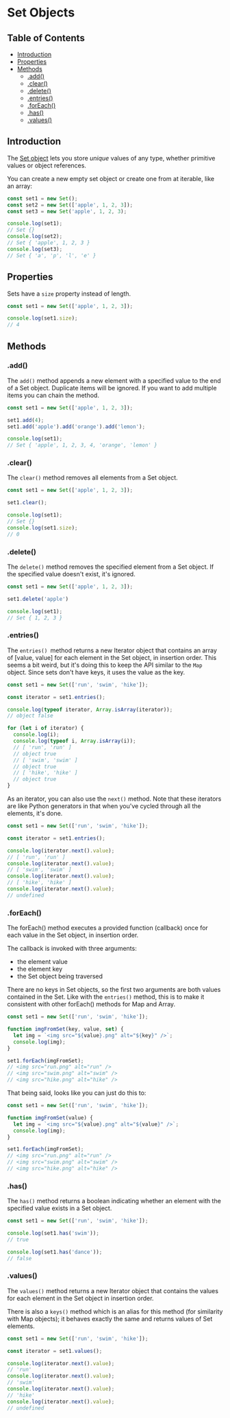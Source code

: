 # Set Objects

## Table of Contents

<!-- toc -->

- [Introduction](#introduction)
- [Properties](#properties)
- [Methods](#methods)
  * [.add()](#add)
  * [.clear()](#clear)
  * [.delete()](#delete)
  * [.entries()](#entries)
  * [.forEach()](#foreach)
  * [.has()](#has)
  * [.values()](#values)

<!-- tocstop -->

## Introduction

The [Set object](https://developer.mozilla.org/en-US/docs/Web/JavaScript/Reference/Global_Objects/Set) lets you store *unique* values of any type, whether primitive values or object references.

You can create a new empty set object or create one from at iterable, like an array:

```javascript
const set1 = new Set();
const set2 = new Set(['apple', 1, 2, 3]);
const set3 = new Set('apple', 1, 2, 3);

console.log(set1);
// Set {}
console.log(set2);
// Set { 'apple', 1, 2, 3 }
console.log(set3);
// Set { 'a', 'p', 'l', 'e' }
```

## Properties

Sets have a `size` property instead of length.

```javascript
const set1 = new Set(['apple', 1, 2, 3]);

console.log(set1.size);
// 4
```

## Methods

### .add()

The `add()` method appends a new element with a specified value to the end of a Set object. Duplicate items will be ignored. If you want to add multiple items you can chain the method.

```javascript
const set1 = new Set(['apple', 1, 2, 3]);

set1.add(4);
set1.add('apple').add('orange').add('lemon');

console.log(set1);
// Set { 'apple', 1, 2, 3, 4, 'orange', 'lemon' }
```

### .clear()

The `clear()` method removes all elements from a Set object.

```javascript
const set1 = new Set(['apple', 1, 2, 3]);

set1.clear();

console.log(set1);
// Set {}
console.log(set1.size);
// 0
```

### .delete()

The `delete()` method removes the specified element from a Set object. If the specified value doesn't exist, it's ignored.

```javascript
const set1 = new Set(['apple', 1, 2, 3]);

set1.delete('apple')

console.log(set1);
// Set { 1, 2, 3 }
```

### .entries()

The `entries() `method returns a new Iterator object that contains an array of [value, value] for each element in the Set object, in insertion order. This seems a bit weird, but it's doing this to keep the API similar to the `Map` object. Since sets don't have keys, it uses the value as the key.

```javascript
const set1 = new Set(['run', 'swim', 'hike']);

const iterator = set1.entries();

console.log(typeof iterator, Array.isArray(iterator));
// object false

for (let i of iterator) {
  console.log(i);
  console.log(typeof i, Array.isArray(i));
  // [ 'run', 'run' ]
  // object true
  // [ 'swim', 'swim' ]
  // object true
  // [ 'hike', 'hike' ]
  // object true
}
```

As an iterator, you can also use the `next()` method. Note that these iterators are like Python generators in that when you've cycled through all the elements, it's done.

```javascript
const set1 = new Set(['run', 'swim', 'hike']);

const iterator = set1.entries();

console.log(iterator.next().value);
// [ 'run', 'run' ]
console.log(iterator.next().value);
// [ 'swim', 'swim' ]
console.log(iterator.next().value);
// [ 'hike', 'hike' ]
console.log(iterator.next().value);
// undefined
```

### .forEach()

The forEach() method executes a provided function (callback) once for each value in the Set object, in insertion order.

The callback is invoked with three arguments:

- the element value
- the element key
- the Set object being traversed

There are no keys in Set objects, so the first two arguments are both values contained in the Set. Like with the `entries()` method, this is to make it consistent with other forEach() methods for Map and Array.

```javascript
const set1 = new Set(['run', 'swim', 'hike']);

function imgFromSet(key, value, set) {
  let img = `<img src="${value}.png" alt="${key}" />`;
  console.log(img);
}

set1.forEach(imgFromSet);
// <img src="run.png" alt="run" />
// <img src="swim.png" alt="swim" />
// <img src="hike.png" alt="hike" />
```

That being said, looks like you can just do this to:

```javascript
const set1 = new Set(['run', 'swim', 'hike']);

function imgFromSet(value) {
  let img = `<img src="${value}.png" alt="${value}" />`;
  console.log(img);
}

set1.forEach(imgFromSet);
// <img src="run.png" alt="run" />
// <img src="swim.png" alt="swim" />
// <img src="hike.png" alt="hike" />
```

### .has()

The `has()` method returns a boolean indicating whether an element with the specified value exists in a Set object.

```javascript
const set1 = new Set(['run', 'swim', 'hike']);

console.log(set1.has('swim'));
// true

console.log(set1.has('dance'));
// false
```

### .values()

The `values()` method returns a new Iterator object that contains the values for each element in the Set object in insertion order.

There is also a `keys()` method which is an alias for this method (for similarity with Map objects); it behaves exactly the same and returns values of Set elements.

```javascript
const set1 = new Set(['run', 'swim', 'hike']);

const iterator = set1.values();

console.log(iterator.next().value);
// 'run'
console.log(iterator.next().value);
// 'swim'
console.log(iterator.next().value);
// 'hike'
console.log(iterator.next().value);
// undefined
```
